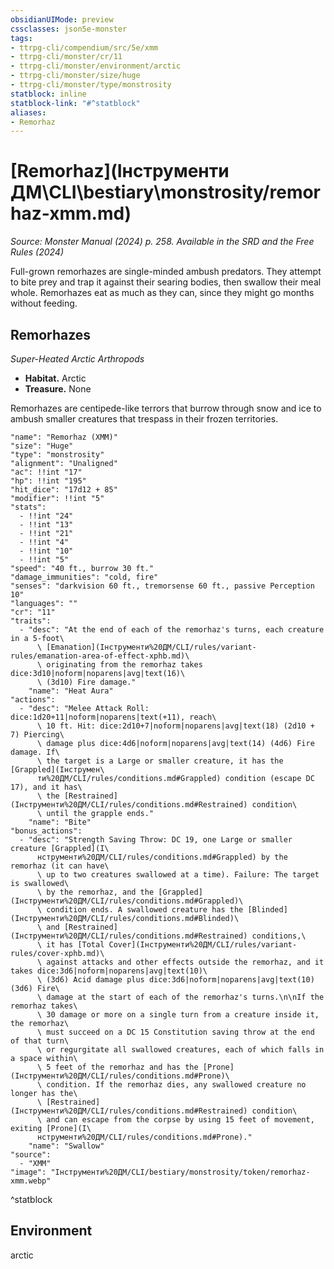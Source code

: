 ```yaml
---
obsidianUIMode: preview
cssclasses: json5e-monster
tags:
- ttrpg-cli/compendium/src/5e/xmm
- ttrpg-cli/monster/cr/11
- ttrpg-cli/monster/environment/arctic
- ttrpg-cli/monster/size/huge
- ttrpg-cli/monster/type/monstrosity
statblock: inline
statblock-link: "#^statblock"
aliases:
- Remorhaz
---
```

# [Remorhaz](Інструменти ДМ\CLI\bestiary\monstrosity/remorhaz-xmm.md)
*Source: Monster Manual (2024) p. 258. Available in the <span title='Systems Reference Document (5.2)'>SRD</span> and the Free Rules (2024)*  

Full-grown remorhazes are single-minded ambush predators. They attempt to bite prey and trap it against their searing bodies, then swallow their meal whole. Remorhazes eat as much as they can, since they might go months without feeding.

## Remorhazes

*Super-Heated Arctic Arthropods*

- **Habitat.** Arctic  
- **Treasure.** None  

Remorhazes are centipede-like terrors that burrow through snow and ice to ambush smaller creatures that trespass in their frozen territories.

```statblock
"name": "Remorhaz (XMM)"
"size": "Huge"
"type": "monstrosity"
"alignment": "Unaligned"
"ac": !!int "17"
"hp": !!int "195"
"hit_dice": "17d12 + 85"
"modifier": !!int "5"
"stats":
  - !!int "24"
  - !!int "13"
  - !!int "21"
  - !!int "4"
  - !!int "10"
  - !!int "5"
"speed": "40 ft., burrow 30 ft."
"damage_immunities": "cold, fire"
"senses": "darkvision 60 ft., tremorsense 60 ft., passive Perception 10"
"languages": ""
"cr": "11"
"traits":
  - "desc": "At the end of each of the remorhaz's turns, each creature in a 5-foot\
      \ [Emanation](Інструменти%20ДМ/CLI/rules/variant-rules/emanation-area-of-effect-xphb.md)\
      \ originating from the remorhaz takes dice:3d10|noform|noparens|avg|text(16)\
      \ (3d10) Fire damage."
    "name": "Heat Aura"
"actions":
  - "desc": "Melee Attack Roll: dice:1d20+11|noform|noparens|text(+11), reach\
      \ 10 ft. Hit: dice:2d10+7|noform|noparens|avg|text(18) (2d10 + 7) Piercing\
      \ damage plus dice:4d6|noform|noparens|avg|text(14) (4d6) Fire damage. If\
      \ the target is a Large or smaller creature, it has the [Grappled](Інструмен\
      ти%20ДМ/CLI/rules/conditions.md#Grappled) condition (escape DC 17), and it has\
      \ the [Restrained](Інструменти%20ДМ/CLI/rules/conditions.md#Restrained) condition\
      \ until the grapple ends."
    "name": "Bite"
"bonus_actions":
  - "desc": "Strength Saving Throw: DC 19, one Large or smaller creature [Grappled](І\
      нструменти%20ДМ/CLI/rules/conditions.md#Grappled) by the remorhaz (it can have\
      \ up to two creatures swallowed at a time). Failure: The target is swallowed\
      \ by the remorhaz, and the [Grappled](Інструменти%20ДМ/CLI/rules/conditions.md#Grappled)\
      \ condition ends. A swallowed creature has the [Blinded](Інструменти%20ДМ/CLI/rules/conditions.md#Blinded)\
      \ and [Restrained](Інструменти%20ДМ/CLI/rules/conditions.md#Restrained) conditions,\
      \ it has [Total Cover](Інструменти%20ДМ/CLI/rules/variant-rules/cover-xphb.md)\
      \ against attacks and other effects outside the remorhaz, and it takes dice:3d6|noform|noparens|avg|text(10)\
      \ (3d6) Acid damage plus dice:3d6|noform|noparens|avg|text(10) (3d6) Fire\
      \ damage at the start of each of the remorhaz's turns.\n\nIf the remorhaz takes\
      \ 30 damage or more on a single turn from a creature inside it, the remorhaz\
      \ must succeed on a DC 15 Constitution saving throw at the end of that turn\
      \ or regurgitate all swallowed creatures, each of which falls in a space within\
      \ 5 feet of the remorhaz and has the [Prone](Інструменти%20ДМ/CLI/rules/conditions.md#Prone)\
      \ condition. If the remorhaz dies, any swallowed creature no longer has the\
      \ [Restrained](Інструменти%20ДМ/CLI/rules/conditions.md#Restrained) condition\
      \ and can escape from the corpse by using 15 feet of movement, exiting [Prone](І\
      нструменти%20ДМ/CLI/rules/conditions.md#Prone)."
    "name": "Swallow"
"source":
  - "XMM"
"image": "Інструменти%20ДМ/CLI/bestiary/monstrosity/token/remorhaz-xmm.webp"
```
^statblock

## Environment

arctic